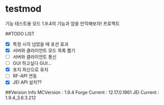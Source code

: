 # testmod
기능 테스트용 모드
1.9.4의 기능과 암을 만끽해보자! 프로젝트



##TODO LIST
- [x] 특정 시각 넘었을 때 포션 효과
- [x] 서버와 클라이언트 모드 목록 뽑기
- [ ] 서버와 클라이언트 통신
- [ ] GUI 하고싶다 GUI...
- [x] 포지 최신으로 유지 
- [ ] RF-API 연동
- [x] JEI API 설치??

##Version Info
MCVersion : 1.9.4
Forge Current : 12.17.0.1961
JEI Current : 1.9.4_3.6.3.212
